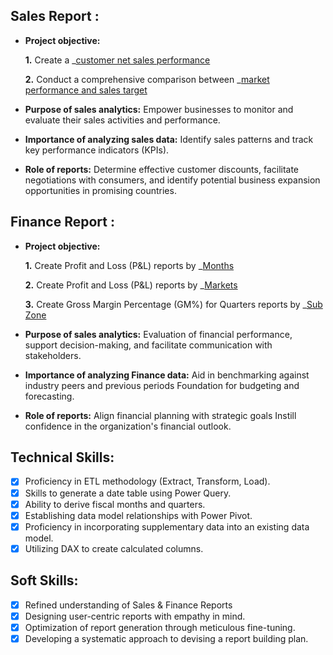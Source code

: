 ## Sales Report :


- **Project objective:** 

    **1.** Create a _[customer net sales performance](https://github.com/Nandankumars/Excel-Sales-Analytics/blob/main/customer%20net%20sales%20performance.pdf) 

    **2.** Conduct a comprehensive comparison between _[market performance and sales target](https://github.com/Nandankumars/Excel-Sales-Analytics/blob/main/market%20performance%20vs%20target.pdf)

- **Purpose of sales analytics:** Empower businesses to monitor and evaluate their sales activities and performance.

- **Importance of analyzing sales data:** Identify sales patterns and track key performance indicators (KPIs).

- **Role of reports:** Determine effective customer discounts, facilitate negotiations with consumers, and identify potential business expansion opportunities in promising countries.


## Finance Report :

- **Project objective:** 

    **1.** Create Profit and Loss (P&L) reports by _[Months](https://github.com/Nandankumars/Excel-Sales-Analytics/blob/main/p%26l%20fiscal%20month.pdf) 

   **2.** Create Profit and Loss (P&L) reports by _[Markets](https://github.com/Nandankumars/Excel-Sales-Analytics/blob/main/p%26l%20markets.pdf)

  **3.** Create Gross Margin Percentage (GM%) for Quarters reports by _[Sub Zone](https://github.com/Nandankumars/Excel-Sales-Analytics/blob/main/gm%25%20by%20quarters.pdf)

- **Purpose of sales analytics:** Evaluation of financial performance, support decision-making, and facilitate communication with stakeholders.

- **Importance of analyzing Finance data:** Aid in benchmarking against industry peers and previous periods Foundation for budgeting and forecasting.

- **Role of reports:** Align financial planning with strategic goals Instill confidence in the organization's financial outlook.


## Technical Skills:
- [x]	Proficiency in ETL methodology (Extract, Transform, Load).
- [x]	Skills to generate a date table using Power Query.
- [x]	Ability to derive fiscal months and quarters.
- [x]	Establishing data model relationships with Power Pivot.
- [x]	Proficiency in incorporating supplementary data into an existing data model.
- [x]	Utilizing DAX to create calculated columns.

## Soft Skills:
- [x]	Refined understanding of Sales & Finance Reports
- [x]	Designing user-centric reports with empathy in mind.
- [x]	Optimization of report generation through meticulous fine-tuning.
- [x]	Developing a systematic approach to devising a report building plan.

